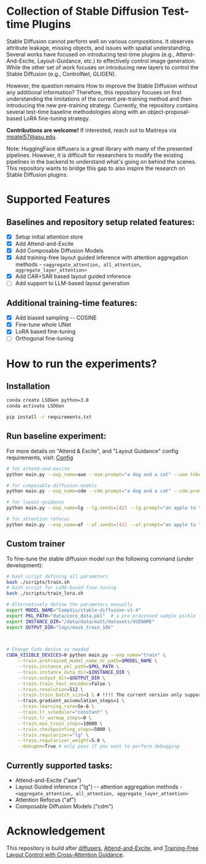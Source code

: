 # Collection of Stable Diffusion Test-time Plugins
Stable Diffusion cannot perform well on various compositions. It observes attribute leakage, missing objects, and issues with spatial understanding. Several works have focused on introducing test-time plugins (e.g., Attend-And-Excite, Layout-Guidance, etc.) to effectively control image generation. While the other set of work focuses on introducing new layers to control the Stable Diffusion (e.g., ControlNet, GLIGEN).

However, the question remains How to improve the Stable Diffusion without any additional information? Therefore, this repository focuses on first understanding the limitations of the current pre-training method and then introducing the new pre-training strategy. Currently, the repository contains several test-time baseline methodologies along with an object-proposal-based LoRA fine-tuning strategy.


**Contributions are welcome!**
If interested, reach out to Maitreya via [mpatel57@asu.edu](mailto:mpatel57@asu.edu).

Note: HuggingFace diffusers is a great library with many of the presented pipelines. However, it is difficult for researchers to modify the existing pipelines in the backend to understand what's going on behind the scenes. This repository wants to bridge this gap to also inspire the research on Stable Diffusion plugins. 

# Supported Features

## Baselines and repository setup related features:
- [x] Setup initial attention store
- [x] Add Attend-and-Excite
- [x] Add Composable Diffusion Models
- [x] Add training-free layout guided inference with attention aggregation methods - `<aggregate_attention, all_attention, aggregate_layer_attention>`
- [x] Add CAR+SAR based layout guided inference
- [ ] Add support to LLM-based layout generation

## Additional training-time features:
- [x] Add biased sampling -- COSINE
- [x] Fine-tune whole UNet
- [x] LoRA based fine-tuning
- [ ] Orthogonal fine-tuning

# How to run the experiments?

## Installation

```bash
conda create LSDGen python=3.8
conda activate LSDGen

pip install -r requirements.txt
```

## Run baseline experiment:

For more details on "Attend & Excite", and "Layout Guidance" config requirements, visit: [Config](utils/configs.py)
```bash
# for attend-and-excite
python main.py --exp_name=aae --aae.prompt="a dog and a cat" --aae.token_indices [2,5] --aae.seeds [42]

# for composable-diffusion-models
python main.py --exp_name=cdm --cdm.prompt="a dog and a cat" --cdm.prompt_a="a dog" --cdm.prompt_b="a cat" --cdm.seeds [42]

# for layout-guidance
python main.py --exp_name=lg --lg.seeds=[42] --lg.prompt="an apple to the right of the dog." --lg.phrases="dog;apple" --lg.bounding_box="[[[0.1, 0.2, 0.5, 0.8]],[[0.75, 0.6, 0.95, 0.8]]]" --lg.attention_aggregation_method="aggregate_attention"

# for attention refocus
python main.py --exp_name=af --af.seeds=[42] --af.prompt="an apple to the right of the dog." --af.phrases="dog;apple" --af.bounding_box="[[[0.1, 0.2, 0.5, 0.8]],[[0.75, 0.6, 0.95, 0.8]]]"
```

## Custom trainer

To fine-tune the stable diffusion model run the following command (under development):

```bash
# bash script defining all parameters
bash ./scripts/train.sh
# bash script for LoRA-based fine-tuning
bash ./scripts/train_lora.sh

# Alternatively define the parameters manually
export MODEL_NAME="CompVis/stable-diffusion-v1-4"
export PKL_PATH="data/coco_data.pkl"  # a pre-processed sample pickle file (reach out for access)
export INSTANCE_DIR="/data/data/matt/datasets/VGENOME"
export OUTPUT_DIR="logs/mask_train_10k"

  

# Change Cuda device as needed
CUDA_VISIBLE_DEVICES=0 python main.py --exp_name="train" \
    --train.pretrained_model_name_or_path=$MODEL_NAME \
    --train.instance_pkl_path=$PKL_PATH \
    --train.instance_data_dir=$INSTANCE_DIR \
    --train.output_dir=$OUTPUT_DIR \
    --train.train_text_encoder=False \
    --train.resolution=512 \
    --train.train_batch_size=1 \ # !!!! The current version only supports single-batch size
    --train.gradient_accumulation_steps=1 \
    --train.learning_rate=5e-6 \
    --train.lr_scheduler="constant" \
    --train.lr_warmup_steps=0 \
    --train.max_train_steps=10000 \
    --train.checkpointing_steps=5000 \
    --train.regularizer="lg" \
    --train.regularizer_weight=5.0 \
    --debugme=True # only pass if you want to perform debugging
```

  

## Currently supported tasks:
* Attend-and-Excite ("aae")
* Layout Guided inference ("lg") -- attention aggregation methods - `<aggregate_attention, all_attention, aggregate_layer_attention>`
* Attention Refocus ("af")
* Composable Diffusion Models ("cdm")

  

# Acknowledgement
This repository is build after [diffusers](https://github.com/huggingface/diffusers), [Attend-and-Excite](https://github.com/yuval-alaluf/Attend-and-Excite), and [Training-Free Layout Control with Cross-Attention Guidance](https://github.com/silent-chen/layout-guidance).
